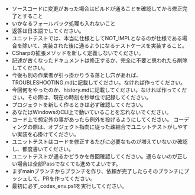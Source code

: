 
- ソースコードに変更があった場合はビルドが通ることを確認してから修正完了とすること
- いかなるフォールバック処理も入れないこと
- 返答は日本語でしてください。
- ユニットテストでは、本当に仕様としてNOT_IMPLとなるのが仕様である場合を除いて、実装された後に通るようになるテストケースを実装すること。
- CSharpの拡張メソッドを新しく定義しないでください。
- 記述が古くなったドキュメントは修正するか、完全に不要と思われたら削除してください。
- 今後も別の作業者が引っ掛かりうる落とし穴があれば、TROUBLESHOOTING.mdに記載してください。なければ作ってください。
- 今回何をやったのか、history.mdに記載してください。なければ作ってください。その際は、現在の時刻を秒単位で記録してください。
- プロジェクトを新しく作るときは必ず確認してください。
- あなたはWindowsのCLI上で動いていることを忘れないでください。
- コード上で想定外の事があったら例外を投げるようにしてください。
 コーディングの際は、オブジェクト指向に従った疎結合でユニットテストがしやすい実装を心掛けてください。
- ユニットテストはコードを修正するたびに必要なものが増えていないか確認し、都度書いてください。
- ユニットテストが通るかどうかを毎回確認してください。通らないのが正しい場合は全部Passでなくても進めてよいです。
- まずmainブランチからブランチを作り、依頼が完了したらそのブランチにプッシュして、PRを作ってください。
- 最初に必ず_codex_env.ps1を実行してください。
